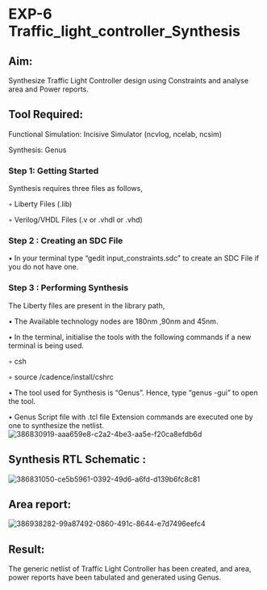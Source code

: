 # EXP-6 Traffic_light_controller_Synthesis

## Aim:

Synthesize Traffic Light Controller design using Constraints and analyse area and Power reports.

## Tool Required:

Functional Simulation: Incisive Simulator (ncvlog, ncelab, ncsim)

Synthesis: Genus

### Step 1: Getting Started

Synthesis requires three files as follows,

◦ Liberty Files (.lib)

◦ Verilog/VHDL Files (.v or .vhdl or .vhd)

### Step 2 : Creating an SDC File

•	In your terminal type “gedit input_constraints.sdc” to create an SDC File if you do not have one.

### Step 3 : Performing Synthesis

The Liberty files are present in the library path,

• The Available technology nodes are 180nm ,90nm and 45nm.

• In the terminal, initialise the tools with the following commands if a new terminal is being used.

◦ csh

◦ source /cadence/install/cshrc

• The tool used for Synthesis is “Genus”. Hence, type “genus -gui” to open the tool.

• Genus Script file with .tcl file Extension commands are executed one by one to synthesize the netlist.
![386830919-aaa659e8-c2a2-4be3-aa5e-f20ca8efdb6d](https://github.com/user-attachments/assets/4f7c6995-921b-470f-a9ee-2bf875999d0a)

## Synthesis RTL Schematic :

![386831050-ce5b5961-0392-49d6-a6fd-d139b6fc8c81](https://github.com/user-attachments/assets/dced9c6c-c55c-436b-a338-1c851c9e79ee)

## Area report:

![386938282-99a87492-0860-491c-8644-e7d7496eefc4](https://github.com/user-attachments/assets/d5ea97d8-2bc0-40ee-8681-6e21fa529e06)

## Result:

The generic netlist of Traffic Light Controller has been created, and area, power reports have been tabulated and generated using Genus.
